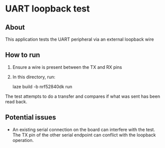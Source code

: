 # UART loopback test

## About

This application tests the UART peripheral via an external loopback wire

## How to run

1. Ensure a wire is present between the TX and RX pins
2. In this directory, run:

    laze build -b nrf52840dk run

The test attempts to do a transfer and compares if what was sent has been read back.

## Potential issues

- An existing serial connection on the board can interfere with the test.
  The TX pin of the other serial endpoint can conflict with the loopback operation.
